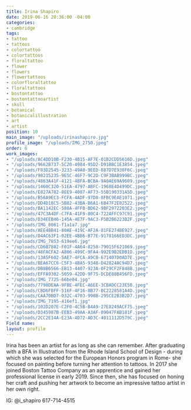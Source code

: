 ```yaml
---
title: Irina Shapiro
date: 2019-06-16 20:36:00 -04:00
categories:
- cambridge
tags:
- tattoo
- tattoos
- colortattoo
- colortattoos
- floraltattoo
- flower
- flowers
- flowertattoos
- colorfloraltattoo
- floraltattoos
- bostontattoo
- bostontattooartist
- skull
- botanical
- botanicalillustration
- art
- artist
position: 10
main_image: "/uploads/irinashapiro.jpg"
profile_image: "/uploads/IMG_2750.jpeg"
order: 6
work_images:
- "/uploads/AC4DD10B-F230-4B15-AF7E-01B2CDD5616D.jpeg"
- "/uploads/9662B737-5C20-4984-95D2-D91BBC1E3854.jpeg"
- "/uploads/F83D2545-3233-49A0-9EED-887D7E930F6C.jpeg"
- "/uploads/98215235-9E5C-46F7-9C2D-C9F3BAB999BC.jpeg"
- "/uploads/4863A41F-4121-4BFA-BCBA-9A0AE69A9609.jpeg"
- "/uploads/1460C320-51EA-4797-ABFC-1968E4D499DC.jpeg"
- "/uploads/E827A782-8EE9-4087-AF73-55B190331A5D.jpeg"
- "/uploads/B56A9EC3-FCFA-4ADF-97D8-8FBC9EAE1071.jpeg"
- "/uploads/DD4D18C5-5B82-43BA-B6A1-6B47F2E02522.jpeg"
- "/uploads/BA1142EC-588A-4FFB-BD62-9BF2972203E2.jpeg"
- "/uploads/47C3A4DF-C7FA-41F9-80C4-722AFFC97C91.jpeg"
- "/uploads/D34EEB46-145A-4E7F-9AC3-F5B2B6223B2F.jpeg"
- "/uploads/IMG_8061-f1a1a7.jpg"
- "/uploads/AEE4BB41-80AE-419C-AF2A-81FE274BE927.jpeg"
- "/uploads/D4AC63F1-02EE-4BB6-B77E-9178166ED3DC.jpeg"
- "/uploads/IMG_7853-619ee6.jpg"
- "/uploads/CD6B7802-F01F-4A64-8258-79015F621069.jpeg"
- "/uploads/48FACFA2-A806-499C-9FA4-992E9B2EDB1D.jpeg"
- "/uploads/13A5F602-5AE7-4FCA-A9CB-671407D0AD7E.jpeg"
- "/uploads/BEA67CC6-C5F3-4BA5-9348-D42824AC94D7.jpeg"
- "/uploads/DB8B6566-EB13-4407-923A-0F29CF2F848B.jpeg"
- "/uploads/EFFA9302-5059-42DD-9F75-DCDE88B456FD.jpeg"
- "/uploads/IMG_7725-66be04.jpg"
- "/uploads/7798DEAA-9FBE-4FEC-A6EE-3CBADCC23E50.jpeg"
- "/uploads/CBD6FBFF-516F-4F16-8B77-BC2228581A4D.jpeg"
- "/uploads/CAA70BD7-032C-4703-990B-295CE2B3B2D7.jpeg"
- "/uploads/IMG_7195-416ef1.jpg"
- "/uploads/102D207E-C2F0-4C5B-B4A9-27E8249ACF75.jpeg"
- "/uploads/D345987B-EEB3-49AA-A3AF-09047FAB181F.jpeg"
- "/uploads/2CC2E14A-E23A-4D72-AD3C-4011112D579C.jpeg"
Field name: 
layout: profile
---
```


Irina has been an artist for as long as she can remember. After graduating with a BFA in Illustration from the Rhode Island School of Design - during which she was selected for the European Honors program in Rome- she focused on painting before turning her attention to tattoos. In 2017 she joined Boston Tattoo Company as an apprentice and gained her professional license in early 2019. Since then, she has focused on honing her craft and pushing her artwork to become an impressive tattoo artist in her own right. 

IG: @i_shapiro 
617-714-4515